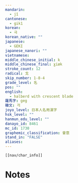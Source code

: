 ```yaml
---
mandarin:
  - jǐ
cantonese:
  - gik1
korean:
  - 극
korean_native: ""
japanese:
  - GEKI
japanese_nanori: ""
vietnamese:
middle_chinese_initial: k
middle_chinese_final: ɣiæk
stroke_count: 12
radical: 戈
skip_number: 1-8-4
grade_level: 名
pos: ""
english:
  - halberd with crescent blade
羅馬字: geg
韓文: 걱
joyo_level: 日本人名用漢字
hsk_level: ""
hanmun_edu_level: ""
danayo_id: 8461
mc_id: 1730
graphemic_classification: 會意
stand_in: "FALSE"
aliases:
---
```

```meta-bind-embed
[[nav/char_info]]
```

# Notes

